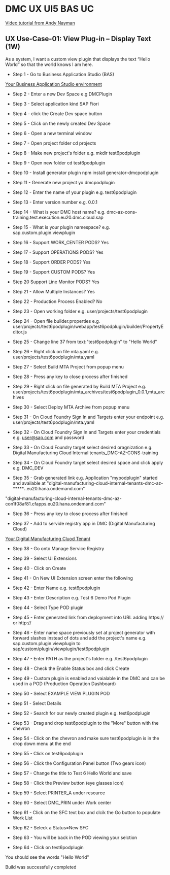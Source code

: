 # DMC UX UI5 BAS UC

[Video tutorial from Andy Nayman](https://sap.sharepoint.com/teams/ManufacturingNA2-DigitalManufacturingHuddle-Monthly2/_layouts/15/stream.aspx?id=%2Fteams%2FManufacturingNA2%2DDigitalManufacturingHuddle%2DMonthly2%2FShared%20Documents%2FDigital%20Manufacturing%20Huddle%20%2D%20Monthly%2FMeeting%20with%20Nyman%2C%20Andy%2D20230609%5F080858%2DMeeting%20Recording%2Emp4)

## UX Use-Case-01: View Plug-in – Display Text (1W)
As a system, I want a custom view plugin that displays the text “Hello World” so that the world knows I am here.

- Step 1 - Go to Business Application Studio (BAS)

[Your Business Application Studio environment](https://dmc-az-cons-training.eu20cf.applicationstudio.cloud.sap/index.html)

- Step 2 - Enter a new Dev Space
e.g DMCPlugin

- Step 3 - Select application kind
SAP Fiori

- Step 4 - click the Create Dev space button

- Step 5 - Click on the newly created Dev Space

- Step 6 - Open a new terminal window

- Step 7 - Open project folder
cd projects

- Step 8 - Make new project's folder
e.g. mkdir test6podplugin

- Step 9 - Open new folder
cd test6podplugin

- Step 10 - Install generator plugin
npm install generator-dmcpodplugin

- Step 11 - Generate new project
yo dmcpodplugin

- Step 12 - Enter the name of your plugin
e.g. test6podplugin

- Step 13 - Enter version number
e.g. 0.0.1

- Step 14 - What is your DMC host name?
e.g. dmc-az-cons-training.test.execution.eu20.dmc.cloud.sap

- Step 15 - What is your plugin namespace?
e.g. sap.custom.plugin.viewplugin

- Step 16 - Support WORK_CENTER PODS?
Yes

- Step 17 - Support OPERATIONS PODS?
Yes

- Step 18 - Support ORDER PODS?
Yes

- Step 19 - Support CUSTOM PODS?
Yes

- Step 20 Support Line Monitor PODS?
Yes

- Step 21 - Allow Multiple Instances?
Yes

- Step 22 - Production Process Enabled?
No

- Step 23 - Open working folder 
e.g. user/projects/test6podplugin

- Step 24 - Open file builder.properties
e.g. user/projects/test6podplugin/webapp/test6podplugin/builder/PropertyEditor.js

- Step 25 - Change line 37 from text:"test6podplugin" to "Hello World"

- Step 26 - Right click on file mta.yaml
e.g. user/projects/test6podplugin/mta.yaml

- Step 27 - Select Build MTA Project from popup menu

- Step 28 - Press any key to close process after finished

- Step 29 - Right click on file generated by Build MTA Project
e.g. user/projects/test6podplugin/mta_archives/test6podplugin_0.0.1,mta_archives

- Step 30 - Select Deploy MTA Archive from popup menu

- Step 31 - On Cloud Foundry Sign In and Targets enter your endpoint
e.g. user/projects/test6podplugin/mta.yaml

- Step 32 - On Cloud Foundry Sign In and Targets enter your credentials
e.g. user@sap.com and password

- Step 33 - On Cloud Foundry target select desired oragnization
e.g. Digital Manufacturing Cloud Internal tenants_DMC-AZ-CONS-training

- Step 34 - On Cloud Foundry target select desired space and click apply
e.g. DMC_DEV

- Step 35 - Grab generated link
e.g. Application "mypodplugin" started and available at "digital-manufacturing-cloud-internal-tenants-dmc-az-***********.******.eu20.hana.ondemand.com"

"digital-manufacturing-cloud-internal-tenants-dmc-az-con1f08af81.cfapps.eu20.hana.ondemand.com"

- Step 36 - Press any key to close process after finished

- Step 37 - Add to servide registry app in DMC (Digital Manufacturing Cloud)

[Your Digital Manufacturing Cluod Tenant](https://dmc-az-cons-training.test.execution.eu20.dmc.cloud.sap/cp.portal/site?sap-language=en#Shell-home)

- Step 38 - Go onto Manage Service Registry

- Step 39 - Select UI Extensions

- Step 40 - Click on Create

- Step 41 - On New UI Extension screen enter the following

- Step 42 - Enter Name
e.g. test6podplugin

- Step 43 - Enter Description
e.g. Test 6 Demo Pod Plugin

- Step 44 - Select Type POD plugin

- Step 45 - Enter generated link from deployment into URL adding https:// or http://

- Step 46 - Enter name space previously set at project generator with forward slashes instead of dots and add the project's name
e.g. sap.custom.plugin.viewplugin to sap/custom/plugin/viewplugin/test6podplugin

- Step 47 - Enter PATH as the project's folder
e.g. /test6podplugin

- Step 48 - Check the Enable Status box and click Create

- Step 49 - Custom plugin is enabled and vaialable in the DMC and can be used in a POD (Production Operation Dashboard)

- Step 50 - Select EXAMPLE VIEW PLUGIN POD

- Step 51 - Select Details

- Step 52 - Search for our newly created plugin
e.g. test6podplugin

- Step 53 - Drag and drop test6podplugin to the "More" button with the chevron

- Step 54 - Click on the chevron and make sure test6podplugin is in the drop down menu at the end

- Step 55 - Click on test6podplugin

- Step 56 - Click the Configuration Panel button (Two gears icon)

- Step 57 - Change the title to Test 6 Hello World and save

- Step 58 - Click the Preview  button (eye glasses icon)

- Step 59 - Select PRINTER_A under resource

- Step 60 - Select DMC_PRIN under Work center

- Step 61 - Click on the SFC text box and clcik the Go button to populate Work List

- Step 62 - Seleck a Status=New SFC

- Step 63 - You will be back in the POD viewing your selction

- Step 64 - Click on test6podplugin

You should see the words "Hello World"

Build was successfully completed
